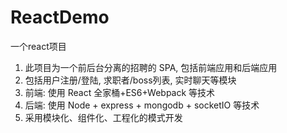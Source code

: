 # ReactDemo
一个react项目

1) 此项目为一个前后台分离的招聘的 SPA, 包括前端应用和后端应用 
2) 包括用户注册/登陆, 求职者/boss列表, 实时聊天等模块 
3) 前端: 使用 React 全家桶+ES6+Webpack 等技术 
4) 后端: 使用 Node + express + mongodb + socketIO 等技术 
5) 采用模块化、组件化、工程化的模式开发
